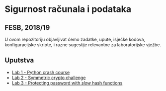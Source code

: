 # Sigurnost računala i podataka

## FESB, 2018/19

U ovom repozitoriju objavljivat ćemo zadatke, upute, isječke kodova, konfiguracijske skripte, i razne sugestije relevantne za laboratorijske vježbe.

## Uputstva

- [Lab 1 - Python crash course](/instructions/lab-1.md)
- [Lab 2 - Symmetric crypto challenge](https://github.com/toperkov/SRP-2018-19/tree/master/Lab2)
- [Lab 3 - Protecting password with _slow_ hash functions](https://github.com/toperkov/SRP-2018-19/tree/master/Lab3)
